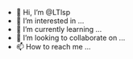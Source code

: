 - 👋 Hi, I’m @LTlsp
- 👀 I’m interested in ...
- 🌱 I’m currently learning ...
- 💞️ I’m looking to collaborate on ...
- 📫 How to reach me ...

<!---
LTlsp/LTlsp is a ✨ special ✨ repository because its `README.md` (this file) appears on your GitHub profile.
You can click the Preview link to take a look at your changes.
--->
